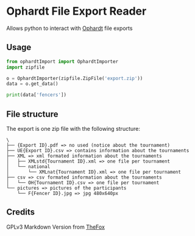 # Ophardt File Export Reader

Allows python to interact with [Ophardt](https://fencing.ophardt.online/de/home) file exports

## Usage

```python
from ophardtImport import OphardtImporter
import zipfile

o = OphardtImporter(zipfile.ZipFile('export.zip'))
data = o.get_data()

print(data['fencers'])
```

## File structure

The export is one zip file with the following structure:

```
\
├── {Export ID}.pdf => no used (notice about the tournament)
├── UE{Export ID}.csv => contains information about the tournaments
├── XML => xml formated information about the tournaments
│   ├── XMLstd{Tournament ID}.xml => one file per tournament
│   └── national
│       └── XMLnat{Tournament ID}.xml => one file per tournament
├── csv => csv formated information about the tournaments
│   └── OH{Tournament ID}.csv => one file per tournament
└── pictures => pictures of the participants
    └── F{Fencer ID}.jpg => jpg 480x640px
```

## Credits
GPLv3 Markdown Version from [TheFox](https://github.com/TheFox/GPLv3.md)